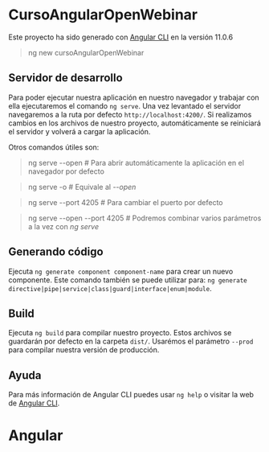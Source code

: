 # CursoAngularOpenWebinar

Este proyecto ha sido generado con [Angular CLI](https://github.com/angular/angular-cli) en la versión 11.0.6

> ng new cursoAngularOpenWebinar

## Servidor de desarrollo

Para poder ejecutar nuestra aplicación en nuestro navegador y trabajar con ella ejecutaremos el comando `ng serve`. Una vez levantado el servidor navegaremos a la ruta por defecto `http://localhost:4200/`. Si realizamos cambios en los archivos de nuestro proyecto, automáticamente se reiniciará el servidor y volverá a cargar la aplicación.

Otros comandos útiles son:

> ng serve --open # Para abrir automáticamente la aplicación en el navegador por defecto

> ng serve -o # Equivale al *--open*

> ng serve --port 4205 # Para cambiar el puerto por defecto

> ng serve --open --port 4205 # Podremos combinar varios parámetros a la vez con *ng serve*

## Generando código

Ejecuta `ng generate component component-name` para crear un nuevo componente. Este comando también se puede utilizar para: `ng generate directive|pipe|service|class|guard|interface|enum|module`.

## Build

Ejecuta `ng build` para compilar nuestro proyecto. Estos archivos se guardarán por defecto en la carpeta `dist/`. Usarémos el parámetro `--prod` para compilar nuestra versión de producción.

## Ayuda

Para más información de Angular CLI puedes usar `ng help` o visitar la web de [Angular CLI](https://angular.io/cli).
# Angular
